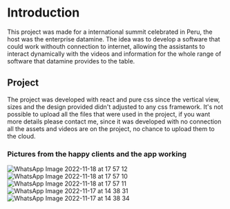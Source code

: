 # Introduction

This project was made for a international summit celebrated in Peru, the host was the enterprise datamine. 
The idea was to develop a software that could work withouth connection to internet, allowing the assistants to interact
dynamically with the videos and information for the whole range of software that datamine provides to the table. 

## Project

The project was developed with react and pure css since the vertical view, sizes and the design provided didn't adjusted to any css framework.
It's not possible to upload all the files that were used in the project, if you want more details please contact me, since 
it was developed with no connection all the assets and videos are on the project, no chance to upload them to the cloud. 

### Pictures from the happy clients and the app working

![WhatsApp Image 2022-11-18 at 17 57 12](https://user-images.githubusercontent.com/98613001/225617749-391238ee-ff74-4ffe-9ab1-67a5f3db081c.jpeg)
![WhatsApp Image 2022-11-18 at 17 57 10](https://user-images.githubusercontent.com/98613001/225617764-1e91b6c9-6e7a-4fcc-a380-c6935f5c794c.jpeg)
![WhatsApp Image 2022-11-18 at 17 57 11](https://user-images.githubusercontent.com/98613001/225617778-e0178372-0919-48ea-ab22-bac12b0f8f9d.jpeg)
![WhatsApp Image 2022-11-17 at 14 38 31](https://user-images.githubusercontent.com/98613001/225617883-caf33fe8-c291-4bf6-8b2a-6d5bcea66d9f.jpeg)
![WhatsApp Image 2022-11-17 at 14 38 34](https://user-images.githubusercontent.com/98613001/225617894-ab80fe76-7e6c-4756-a7b7-d53ed73a69ba.jpeg)
